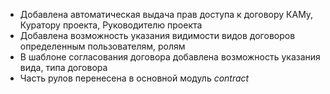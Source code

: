 - Добавлена автоматическая выдача прав доступа к договору КАМу, Куратору проекта, Руководителю проекта
- Добавлена возможность указания видимости видов договоров определенным пользователям, ролям
- В шаблоне согласования договора добавлена возможность указания вида, типа договора
- Часть рулов перенесена в основной модуль *contract*
